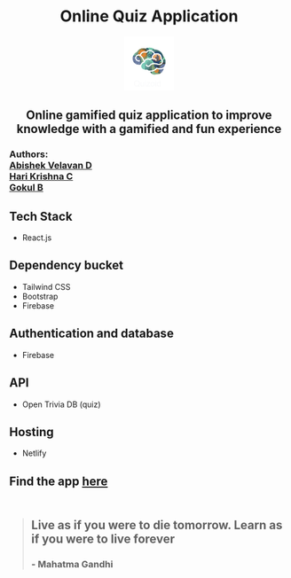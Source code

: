 <h1 align="center">
  Online Quiz Application
</h1>
<p align=center>
<a href="https://quizoid.netlify.app/"><img src="https://raw.githubusercontent.com/abishekvelavan/Online-quiz-application/main/quizoid%20logo%404x-8.png" width="90/" ></a>
</p>
<h2 align=center>Online gamified quiz application to improve knowledge with a gamified and fun experience </h2>
<h3>
  Authors: <br>
  <a href="https://github.com/abishekvelavan">Abishek Velavan D</a><br>
  <a href="https://github.com/HariKrishna-28">Hari Krishna C</a><br>
  <a href="https://github.com/gokul-siva-1322">Gokul B</a><br>
</h3>

## Tech Stack
- React.js

## Dependency bucket
- Tailwind CSS 
- Bootstrap
- Firebase

## Authentication and database
- Firebase 

## API
- Open Trivia DB (quiz)

## Hosting
- Netlify

## Find the app <a href="https://quizoid.netlify.app/">here</a> <br> <br>


> ## Live as if you were to die tomorrow. Learn as if you were to live forever
> ### - Mahatma Gandhi
